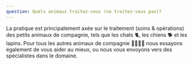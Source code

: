 ```yaml
---
question: Quels animaux traitez-vous (ne traitez-vous pas)?
---
```


La pratique est principalement axée sur le traitement (soins & opérations) des petits animaux de compagnie, tels que les chats 🐈, les chiens 🐕 et les lapins. Pour tous les autres animaux de compagnie 🐓🐁🦒🐳 nous essayons également de vous aider au mieux, ou nous vous envoyons vers des spécialistes dans le domaine.